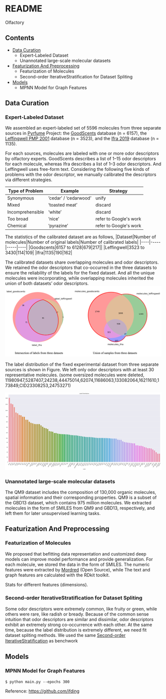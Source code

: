 README
===========================

Olfactory

## Contents

* [Data Curation](#DataCuration)
    * Expert-Labeled Dataset
    * Unannotated large-scale molecular datasets
* [Featurization And Preprocessing](#Featurization)
    * Featurization of Molecules
    * Second-order IterativeStratiﬁcation for Dataset Spliting
* [Models](#Models)
    * MPNN Model for Graph Features


## Data Curation
### Expert-Labeled Dataset
We assembled an expert-labeled set of 5596 molecules from three separate sources in [Pyrfume](https://github.com/pyrfume) Project: the [GoodScents](https://github.com/pyrfume/pyrfume-data/tree/main/goodscents) database (n = 6157), the [Leffingwell PMP 2001](https://github.com/pyrfume/pyrfume-data/tree/main/leffingwell) database (n = 3523), and the [Ifra 2019](https://github.com/pyrfume/pyrfume-data/tree/main/ifra_2019) database (n = 1135).

For each sources, molecules are labeled with one or more odor descriptors by olfactory experts. GoodScents describes a list of 1–15 odor descriptors for each molecule, whereas Ifra describes a list of 1–3 odor descriptors. And Leffingwell uses free-form text. Considering the following five kinds of problems with the odor descriptor, we manually calibrated the descriptors via different strategies.

|Type of Problem|Example|Strategy|
|----|-----|-----|
|Synonymous|‘cedar’ / ‘cedarwood’|unify|
|Mixed|‘toasted meat’|discard|
|Incomprehensible|‘white’|discard|
|Too broad|‘nice’|refer to Google's work|
|Chemical|‘pyrazine’|refer to Google's work|

The statistics of the calibrated dataset are as follows,
|Dataset|Number of molecules|Number of original labels|Number of calibrated labels|
|----|-----|-----|----|
|Goodscents|6157 to 6128|679|217||
|Leffingwell|3523 to 3430|114|109|
|Ifra|1135|190|162|

The calibrated datasets share overlapping molecules and odor descriptors. We retained the odor descriptors that co-occurred in the three datasets to ensure the reliability of the labels for the fixed dataset. And all the unique molecules were incorporating, while overlapping molecules inherited the union of both datasets’ odor descriptors.
![Image text](StatFigures/DataCurationStrategy.png)

The label distribution of the fixed experimental dataset from three separate sources is shown in Figure. We left only odor descriptors with at least 30 representative molecules. 
(some oversized molecules were deleted, 11980947,5287407,24238,44475014,62074,11686063,133082064,16211610,173849,CID23308253,24753271)

![Image text](StatFigures/LabelDistribution.png)

### Unannotated large-scale molecular datasets
The QM9 dataset includes the composition of 130,000 organic molecules, spatial information and their corresponding properties. QM9 is a subset of the GBD13 dataset, which contains 975 million molecules. We extracted molecules in the form of SMILES from QM9 and GBD13, respectively, and left them for later unsupervised learning tasks.

## Featurization And Preprocessing

### Featurization of Molecules
We proposed that befitting data representation and customized deep models can improve model performance and provide generalization.
For each molecule, we stored the data in the form of SMILES. The numeric features were extracted by [Mordred](https://github.com/mordred-descriptor/mordred) (Open Source), while The text and graph features are calculated with the RDkit toolkit.

Stats for different features (dimensions).

### Second-order IterativeStratiﬁcation for Dataset Spliting
Some odor descriptors were extremely common, like fruity or green, while others were rare, like radish or bready. Because of the common sense intuition that odor descriptors are similar and dissimilar, odor descriptors exhibit an extremely strong co-occurrence with each other. At the same time, because the label distribution is extremely different, we need fit dataset spliting methods. We used the same [Second-order IterativeStratiﬁcation](https://arxiv.org/abs/1704.08756) as benchwork

## Models
### MPNN Model for Graph Features

    $ python main.py --epochs 300
    
 Reference: https://github.com/ifding
